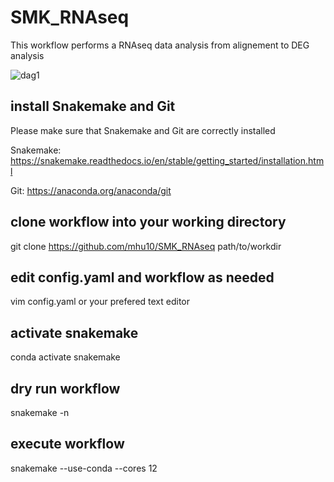 # SMK_RNAseq

This workflow performs a RNAseq data analysis from alignement to DEG analysis



![dag1](https://user-images.githubusercontent.com/38729968/233199238-f3843147-9f4f-4950-bc82-afb1622abadd.svg)

## install Snakemake and Git

Please make sure that Snakemake and Git are correctly installed

Snakemake: https://snakemake.readthedocs.io/en/stable/getting_started/installation.html

Git: https://anaconda.org/anaconda/git

## clone workflow into your working directory
git clone https://github.com/mhu10/SMK_RNAseq path/to/workdir


## edit config.yaml and workflow as needed
vim config.yaml or your prefered text editor

## activate snakemake
conda activate snakemake

## dry run workflow
snakemake -n

## execute workflow
snakemake --use-conda --cores 12
